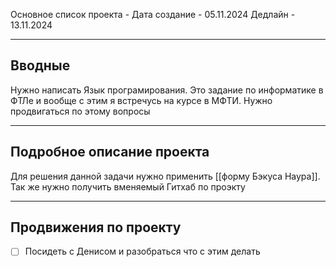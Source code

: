 Основное список проекта - 
Дата создание - 05.11.2024
Дедлайн - 13.11.2024

---
## Вводные

Нужно написать Язык програмирования. Это задание по информатике в ФТЛе и вообще с этим я встречусь на курсе в МФТИ. Нужно продвигаться по этому вопросы

---
## Подробное описание проекта

Для решения данной задачи нужно применить [[форму Бэкуса Наура]]. Так же нужно получить вменяемый Гитхаб по проэкту

---
## Продвижения по проекту

- [ ]  Посидеть с Денисом и разобраться что с этим делать
